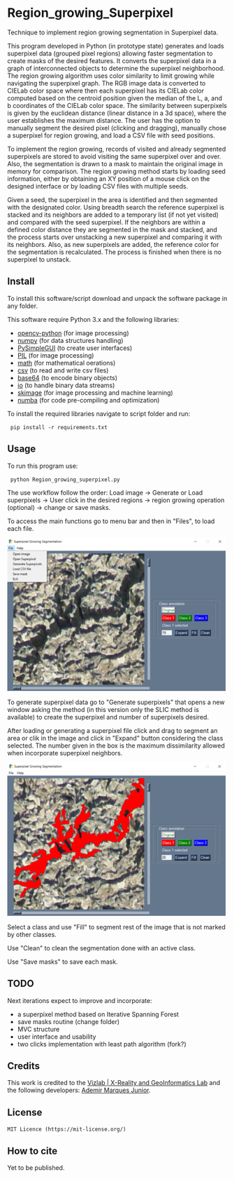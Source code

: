 # Region_growing_Superpixel
Technique to implement region growing segmentation in Superpixel data.

This program developed in Python (in prototype state) generates and loads superpixel data (grouped pixel regions) allowing faster segmentation to create masks of the desired features. It converts the superpixel data in a graph of interconnected objects to determine the superpixel neighborhood. The region growing algorithm uses color similarity to limit growing while navigating the superpixel graph. The RGB image data is converted to CIELab color space where then each superpixel has its CIELab color computed based on the centroid position given the median of the L, a, and b coordinates of the CIELab color space. The similarity between superpixels is given by the euclidean distance (linear distance in a 3d space), where the user establishes the maximum distance. The user has the option to manually segment the desired pixel (clicking and dragging), manually chose a superpixel for region growing, and load a CSV file with seed positions.

To implement the region growing, records of visited and already segmented superpixels are stored to avoid visiting the same superpixel over and over. Also, the segmentation is drawn to a mask to maintain the original image in memory for comparison.
The region growing method starts by loading seed information, either by obtaining an XY position of a mouse click on the designed interface or by loading CSV files with multiple seeds.

Given a seed, the superpixel in the area is identified and then segmented with the designated color. Using breadth search the reference superpixel is stacked and its neighbors are added to a temporary list (if not yet visited) and compared with the seed superpixel. If the neighbors are within a defined color distance they are segmented in the mask and stacked, and the process starts over unstacking a new superpixel and comparing it with its neighbors. Also, as new superpixels are added, the reference color for the segmentation is recalculated. The process is finished when there is no superpixel to unstack.

## Install

To install this software/script download and unpack the software package in any folder.

This software require Python 3.x and the following libraries:

 - [opencv-python](https://pypi.org/project/opencv-python/) (for image processing)
 - [numpy](https://numpy.org/) (for data structures handling)
 - [PySimpleGUI](https://pysimplegui.readthedocs.io/en/latest/) (to create user interfaces)
 - [PIL](https://pillow.readthedocs.io/en/stable/) (for image processing)
 - [math](https://docs.python.org/3/library/math.html) (for mathematical oerations)
 - [csv](https://docs.python.org/3/library/csv.html) (to read and write csv files)
 - [base64](https://docs.python.org/3/library/base64.html) (to encode binary objects)
 - [io](https://docs.python.org/3/library/io.html) (to handle binary data streams)
 - [skimage](https://scikit-image.org/) (for image processing  and machine learning)
 - [numba](http://numba.pydata.org/) (for code pre-compiling and optimization)
 
 To install the required libraries navigate to script folder and run:
 
     pip install -r requirements.txt
     
 
 ## Usage
 
 To run this program use:
 
     python Region_growing_superpixel.py
     
     
The use workflow follow the order: Load image -> Generate or Load superpixels -> User click in the desired regions -> region growing operation (optional) -> change or save masks.
 
To access the main functions go to menu bar and then in "Files", to load each file.

<img src="https://github.com/ademirmarquesjunior/Region_growing_Superpixel/blob/master/docs/images/menu_bar.png" width="500" alt="Segmented image">

To generate superpixel data go to "Generate superpixels" that opens a new window asking the method (in this version only the SLIC method is available) to create the superpixel and number of superpixels desired.

After loading or generating a superpixel file click and drag to segment an area or clik in the image and click in "Expand" button considering the class selected. The number given in the box is the maximum dissimilarity allowed when incorporate superpixel neighbors.

<img src="https://github.com/ademirmarquesjunior/Region_growing_Superpixel/blob/master/docs/images/image_segmented.png" width="500" alt="Segmented image">

Select a class and use "Fill" to segment rest of the image that is not marked by other classes.


Use "Clean" to clean the segmentation done with an active class.

Use "Save masks" to save each mask.

## TODO

Next iterations expect to improve and incorporate:

 - a superpixel method based on Iterative Spanning Forest
 - save masks routine (change folder)
 - MVC structure
 - user interface and usability
 - two clicks implementation with least path algorithm (fork?)
 
 
## Credits	
This work is credited to the [Vizlab | X-Reality and GeoInformatics Lab](http://vizlab.unisinos.br/) and the following developers:	[Ademir Marques Junior](https://www.researchgate.net/profile/Ademir_Junior).

## License

    MIT Licence (https://mit-license.org/)
    
## How to cite

Yet to be published.
 
